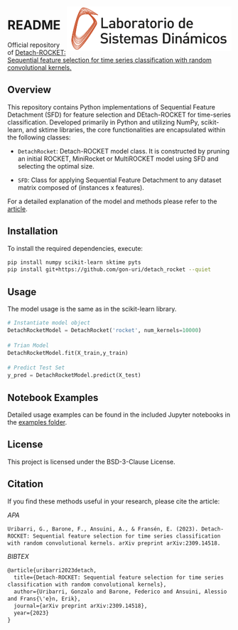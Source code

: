 <img src="https://github.com/gon-uri/bird_detection/blob/main/img/LogoLSD.png" align="right"
     alt="LSD logo" width="370" height="100">
     
# README

Official repository of [Detach-ROCKET: Sequential feature selection for time series classification with random convolutional kernels.](https://arxiv.org/abs/2309.14518)

## Overview

This repository contains Python implementations of Sequential Feature Detachment (SFD) for feature selection and DEtach-ROCKET for time-series classification. Developed primarily in Python and utilizing NumPy, scikit-learn, and sktime libraries, the core functionalities are encapsulated within the following classes:

- `DetachRocket`: Detach-ROCKET model class. It is constructed by pruning an initial ROCKET, MiniRocket or MultiROCKET model using SFD and selecting the optimal size.
  
- `SFD`: Class for applying Sequential Feature Detachment to any dataset matrix composed of (instances x features).

For a detailed explanation of the model and methods please refer to the [article](https://arxiv.org/abs/2309.14518).

## Installation

To install the required dependencies, execute:

```bash
pip install numpy scikit-learn sktime pyts
pip install git+https://github.com/gon-uri/detach_rocket --quiet
```

## Usage
The model usage is the same as in the scikit-learn library. 

```python
# Instantiate model object
DetachRocketModel = DetachRocket('rocket', num_kernels=10000)

# Trian Model
DetachRocketModel.fit(X_train,y_train)

# Predict Test Set
y_pred = DetachRocketModel.predict(X_test)
```

## Notebook Examples

Detailed usage examples can be found in the included Jupyter notebooks in the [examples folder](/examples).

## License

This project is licensed under the BSD-3-Clause License.

## Citation

If you find these methods useful in your research, please cite the article:

*APA*
```
Uribarri, G., Barone, F., Ansuini, A., & Fransén, E. (2023). Detach-ROCKET: Sequential feature selection for time series classification with random convolutional kernels. arXiv preprint arXiv:2309.14518.
```

*BIBTEX*
```
@article{uribarri2023detach,
  title={Detach-ROCKET: Sequential feature selection for time series classification with random convolutional kernels},
  author={Uribarri, Gonzalo and Barone, Federico and Ansuini, Alessio and Frans{\'e}n, Erik},
  journal={arXiv preprint arXiv:2309.14518},
  year={2023}
}
```
